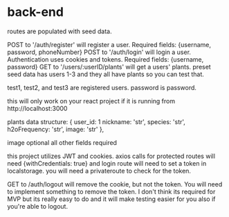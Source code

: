 # back-end

routes are populated with seed data.

POST to '/auth/register' will register a user.
Required fields:
{username, password, phoneNumber}
POST to '/auth/login' will login a user. Authentication uses cookies and tokens.
Required fields:
{username, password}
GET to '/users/:userID/plants' will get a users' plants. preset seed data has users 1-3 and they all have plants so you can test that.

test1, test2, and test3 are registered users. password is password.

this will only work on your react project if it is running from http://localhost:3000

plants data structure: { user_id: 1 nickname: 'str', species: 'str', h2oFrequency: 'str', image: 'str' },

image optional all other fields required

this project utilizes JWT and cookies. axios calls for protected routes will need {withCredentials: true} and login route will need to set a token in localstorage. you will need a privateroute to check for the token.

GET to /auth/logout will remove the cookie, but not the token. You will need to implement something to remove the token.
I don't think its required for MVP but its really easy to do and it will make testing easier for you also if you're able to logout.

